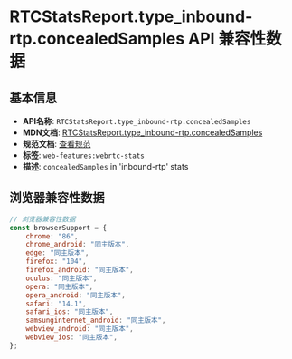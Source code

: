 # RTCStatsReport.type_inbound-rtp.concealedSamples API 兼容性数据

## 基本信息

- **API名称**: `RTCStatsReport.type_inbound-rtp.concealedSamples`
- **MDN文档**: [RTCStatsReport.type_inbound-rtp.concealedSamples](https://developer.mozilla.org/docs/Web/API/RTCInboundRtpStreamStats/concealedSamples)
- **规范文档**: [查看规范](https://w3c.github.io/webrtc-stats/#dom-rtcinboundrtpstreamstats-concealedsamples)
- **标签**: `web-features:webrtc-stats`
- **描述**: `concealedSamples` in 'inbound-rtp' stats

## 浏览器兼容性数据

```javascript
// 浏览器兼容性数据
const browserSupport = {
    chrome: "86",
    chrome_android: "同主版本",
    edge: "同主版本",
    firefox: "104",
    firefox_android: "同主版本",
    oculus: "同主版本",
    opera: "同主版本",
    opera_android: "同主版本",
    safari: "14.1",
    safari_ios: "同主版本",
    samsunginternet_android: "同主版本",
    webview_android: "同主版本",
    webview_ios: "同主版本",
};

```

